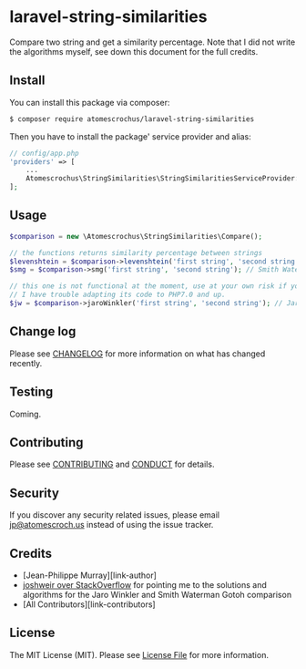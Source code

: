 # laravel-string-similarities

Compare two string and get a similarity percentage. Note that I did not write the algorithms myself, see down this document for the full credits.

## Install

You can install this package via composer:

``` bash
$ composer require atomescrochus/laravel-string-similarities
```

Then you have to install the package' service provider and alias:

```php
// config/app.php
'providers' => [
    ...
    Atomescrochus\StringSimilarities\StringSimilaritiesServiceProvider::class,
];
```

## Usage

``` php
$comparison = new \Atomescrochus\StringSimilarities\Compare();

// the functions returns similarity percentage between strings
$levenshtein = $comparison->levenshtein('first string', 'second string'); // Levenshtein comparison
$smg = $comparison->smg('first string', 'second string'); // Smith Waterman Gotoh comparison

// this one is not functional at the moment, use at your own risk if you do
// I have trouble adapting its code to PHP7.0 and up.
$jw = $comparison->jaroWinkler('first string', 'second string'); // Jaro Winkler comparison
```

## Change log

Please see [CHANGELOG](CHANGELOG.md) for more information on what has changed recently.

## Testing

Coming.

## Contributing

Please see [CONTRIBUTING](CONTRIBUTING.md) and [CONDUCT](CONDUCT.md) for details.

## Security

If you discover any security related issues, please email jp@atomescroch.us instead of using the issue tracker.

## Credits

- [Jean-Philippe Murray][link-author]
- [joshweir over StackOverflow](http://stackoverflow.com/a/38236357/1001942) for pointing me to the solutions and algorithms for the Jaro Winkler and Smith Waterman Gotoh comparison
- [All Contributors][link-contributors]

## License

The MIT License (MIT). Please see [License File](LICENSE.md) for more information.
